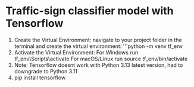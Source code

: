 # Traffic-sign classifier model with Tensorflow

1. Create the Virtual Environment: navigate to your project folder in the terminal and create the virtual environment:
    '''python -m venv tf_env
2. Activate the Virtual Environment:
   For Windows run tf_env\Scripts\activate
   For macOS/Linux run source tf_env/bin/activate
3. Note: Tensorflow doesnt work with Python 3.13 latest version, had to downgrade to Python 3.11
4. pip install tensorflow
